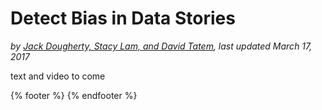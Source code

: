 # Detect Bias in Data Stories
*by [Jack Dougherty, Stacy Lam, and David Tatem](../introduction/who.md), last updated March 17, 2017*

text and video to come

{% footer %}
{% endfooter %}
